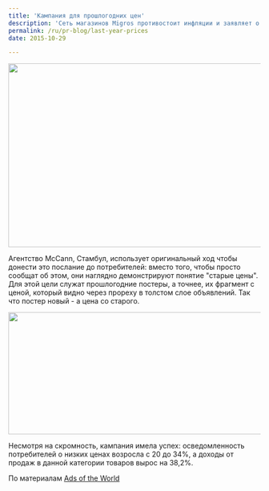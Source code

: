 ```yaml
---
title: 'Кампания для прошлогодних цен'
description: 'Сеть магазинов Migros противостоит инфляции и заявляет о том, что цены в одном из сегментов продукции остаются прошлогодними.'
permalink: /ru/pr-blog/last-year-prices
date: 2015-10-29

---
```


<img src="{{ site.assets }}/upload/prices.jpg" alt="" class="post__img" width="580" height="367">

Агентство McCann, Стамбул, использует оригинальный ход чтобы донести это послание до потребителей: вместо того, чтобы просто сообщат об этом, они наглядно демонстрируют понятие "старые цены". Для этой цели служат прошлогодние постеры, а точнее, их фрагмент с ценой, который видно через прореху в толстом слое объявлений. Так что постер новый - а цена со старого.

<img src="{{ site.assets }}/upload/prices2.jpg" alt="" class="post__img" width="580" height="244">

Несмотря на скромность, кампания имела успех: осведомленность потребителей о низких ценах возросла с 20 до 34%, а доходы от продаж в данной категории товаров вырос на 38,2%.

По материалам <a href="http://adsoftheworld.com/media/outdoor/migros_pl_products_last_years_prices?size=original">Ads of the World</a>

